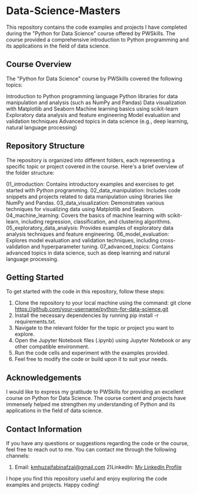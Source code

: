 # Data-Science-Masters

This repository contains the code examples and projects I have completed during the "Python for Data Science" course offered by PWSkills. The course provided a comprehensive introduction to Python programming and its applications in the field of data science.

## Course Overview
The "Python for Data Science" course by PWSkills covered the following topics:

Introduction to Python programming language
Python libraries for data manipulation and analysis (such as NumPy and Pandas)
Data visualization with Matplotlib and Seaborn
Machine learning basics using scikit-learn
Exploratory data analysis and feature engineering
Model evaluation and validation techniques
Advanced topics in data science (e.g., deep learning, natural language processing)

## Repository Structure
The repository is organized into different folders, each representing a specific topic or project covered in the course. Here's a brief overview of the folder structure:

01_introduction: Contains introductory examples and exercises to get started with Python programming.
02_data_manipulation: Includes code snippets and projects related to data manipulation using libraries like NumPy and Pandas.
03_data_visualization: Demonstrates various techniques for visualizing data using Matplotlib and Seaborn.
04_machine_learning: Covers the basics of machine learning with scikit-learn, including regression, classification, and clustering algorithms.
05_exploratory_data_analysis: Provides examples of exploratory data analysis techniques and feature engineering.
06_model_evaluation: Explores model evaluation and validation techniques, including cross-validation and hyperparameter tuning.
07_advanced_topics: Contains advanced topics in data science, such as deep learning and natural language processing.

## Getting Started
To get started with the code in this repository, follow these steps:
1) Clone the repository to your local machine using the command: git clone https://github.com/your-username/python-for-data-science.git
2) Install the necessary dependencies by running pip install -r requirements.txt.
3) Navigate to the relevant folder for the topic or project you want to explore.
4) Open the Jupyter Notebook files (.ipynb) using Jupyter Notebook or any other compatible environment.
5) Run the code cells and experiment with the examples provided.
6) Feel free to modify the code or build upon it to suit your needs.

## Acknowledgements
I would like to express my gratitude to PWSkills for providing an excellent course on Python for Data Science. The course content and projects have immensely helped me strengthen my understanding of Python and its applications in the field of data science.

## Contact Information
If you have any questions or suggestions regarding the code or the course, feel free to reach out to me. You can contact me through the following channels:
1) Email: kmhuzaifabinafzal@gmail.com
2)LinkedIn: [My LinkedIn Profile](https://www.linkedin.com/in/huzaifa-khan-b11b35264/)

I hope you find this repository useful and enjoy exploring the code examples and projects. 
Happy coding!
